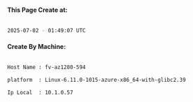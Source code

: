 
   
#### This Page Create at:

```bash

2025-07-02 - 01:49:07 UTC

```

#### Create By Machine:

```bash

Host Name : fv-az1280-594

platform  : Linux-6.11.0-1015-azure-x86_64-with-glibc2.39

Ip Local  : 10.1.0.57

```

